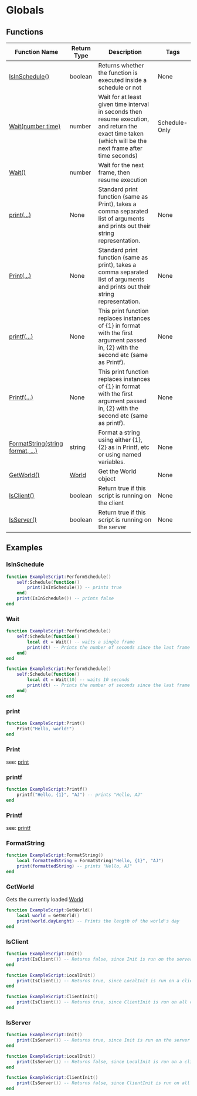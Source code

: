 # Globals

## Functions

| Function Name     | Return Type | Description                                                                                                                                               | Tags          |
|-------------------|-------------|-----------------------------------------------------------------------------------------------------------------------------------------------------------|---------------|
| [IsInSchedule()](#isinschedule)    | boolean     | Returns whether the function is executed inside a schedule or not                                                                                         | None          |
| [Wait(number time)](#wait) | number      | Wait for at least given time interval in seconds then resume execution, and return the exact time taken (which will be the next frame after time seconds) | Schedule-Only |
| [Wait()](#wait)            | number      | Wait for the next frame, then resume execution                                                                                                            |               |
| [print(...)](#print)                       | None    | Standard print function (same as Print), takes a comma separated list of arguments and prints out their string representation.       | None |
| [Print(...)](#print-1)                       | None    | Standard print function (same as print), takes a comma separated list of arguments and prints out their string representation.       | None |
| [printf(...)](#printf)                      | None    | This print function replaces instances of {1} in format with the first argument passed in, {2} with the second etc (same as Printf). | None |
| [Printf(...)](#printf-1)                      | None    | This print function replaces instances of {1} in format with the first argument passed in, {2} with the second etc (same as printf). | None |
| [FormatString(string format, ...)](#formatstring) | string  | Format a string using either {1}, {2} as in Printf, etc or using named variables.                                                    | None |
| [GetWorld()](#getworld)                       | [World](World)   | Get the World object                                                                                                                 | None |
| [IsClient()](isclient)                       | boolean | Return true if this script is running on the client                                                                                  | None |
| [IsServer()](#isserver)                       | boolean | Return true if this script is running on the server                                                                                  | None |

## Examples

### IsInSchedule

```lua
function ExampleScript:PerformSchedule()
    self:Schedule(function() 
        print(IsInSchedule()) -- prints true
    end)
    print(IsInSchedule()) -- prints false
end
```

### Wait

```lua
function ExampleScript:PerformSchedule()
    self:Schedule(function()
        local dt = Wait() -- waits a single frame
        print(dt) -- Prints the number of seconds since the last frame
    end)
end
```
```lua
function ExampleScript:PerformSchedule()
    self:Schedule(function()
        local dt = Wait(10) -- waits 10 seconds
        print(dt) -- Prints the number of seconds since the last frame
    end)
end
```

### print
```lua
function ExampleScript:Print()
    Print("Hello, world!")
end
```

### Print

see: [print](#print)

### printf

```lua
function ExampleScript:Printf()
    printf("Hello, {1}", "AJ") -- prints "Hello, AJ"
end
```

### Printf

see: [printf](#printf)

### FormatString

```lua
function ExampleScript:FormatString()
    local formattedString = FormatString("Hello, {1}", "AJ")
    print(formattedString) -- prints "Hello, AJ"
end
```

### GetWorld

Gets the currently loaded [World](World)

```lua
function ExampleScript:GetWorld()
    local world = GetWorld()
    print(world.dayLenght) -- Prints the length of the world's day 
end
```

### IsClient

```lua
function ExampleScript:Init()
    print(IsClient()) -- Returns false, since Init is run on the server
end

function ExampleScript:LocalInit()
    print(IsClient()) -- Returns true, since LocalInit is run on a client
end

function ExampleScript:ClientInit()
    print(IsClient()) -- Returns true, since ClientInit is run on all clients
end
```

### IsServer

```lua
function ExampleScript:Init()
    print(IsServer()) -- Returns true, since Init is run on the server
end

function ExampleScript:LocalInit()
    print(IsServer()) -- Returns false, since LocalInit is run on a client
end

function ExampleScript:ClientInit()
    print(IsServer()) -- Returns false, since ClientInit is run on all clients
end
```


